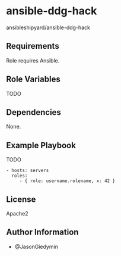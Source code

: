 ansible-ddg-hack
================

ansibleshipyard/ansible-ddg-hack


Requirements
------------

Role requires Ansible.


Role Variables
--------------

TODO


Dependencies
------------

None.


Example Playbook
----------------

TODO

    - hosts: servers
      roles:
         - { role: username.rolename, x: 42 }

License
-------

Apache2


Author Information
------------------

- @JasonGiedymin
